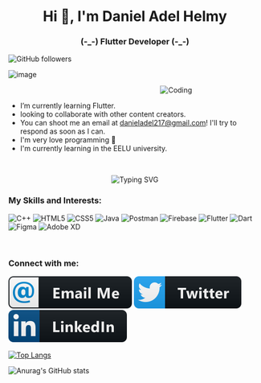 <h1>
 
</h1>
<!-- === START === -->
<!-- -->
<!-- -->
<!-- -->
<h1 align="center">Hi 👋, I'm Daniel Adel Helmy </h1>
<h3 align="center">(-_-) Flutter Developer (-_-) </h3>

![GitHub followers](https://img.shields.io/github/followers/DanielAdel-2107?label=Follow&style=social)


![image](https://github.com/DanielAdel-2107/ahmedradwan21/assets/168005559/1d5d9541-3626-4f5a-8c2e-be1811202cde)



<img align="right" alt="Coding" width="40%" src="https://miro.medium.com/max/680/0*7Q3yvSIv_t0ioJ-Z.gif"/>
<br>




-    I’m currently learning Flutter.
-    looking to collaborate with other content creators.
-    You can shoot me an email at danieladel217@gmail.com! I'll try to respond as soon as I can.
-    I'm very love programming 🖤
-    I'm currently learning in the EELU university.
<br>
<!-- -->
<p  align="center">
<img alt="Typing SVG" src="https://readme-typing-svg.herokuapp.com?color=%232E9FD0&vCenter=true&width=500&lines=Hello%2C+I+am+Daniel+Adel+Helmy.;I+have+experience+in+programming+languages;Like+C%2B%2B%2CJava%2CJavaScript%2CPython;But+the+most+important+of+which+is+Java+and+JS."/>
</p>
<!-- -->

 <!-- ![snake gif](https://github.com/tanyarajhans/Actions/blob/output/github-contribution-grid-snake.svg)-->
### My Skills and Interests:
![C++](https://img.shields.io/badge/C%2B%2B-00599C?style=for-the-badge&logo=c%2B%2B&logoColor=white)
![HTML5](https://img.shields.io/badge/HTML5-E34F26?style=for-the-badge&logo=html5&logoColor=white)
![CSS5](https://img.shields.io/badge/CSS5-E34F26?style=for-the-badge&logo=css5&logoColor=white)
![Java](https://img.shields.io/badge/Java-ED8B00?style=for-the-badge&logo=java&logoColor=white)
![Postman](https://img.shields.io/badge/Postman-FF6C37?style=for-the-badge&logo=postman&logoColor=white)
![Firebase](https://img.shields.io/badge/Firebase-FFCA28?style=for-the-badge&logo=firebase&logoColor=black)
![Flutter](https://img.shields.io/badge/Flutter-02569B?style=for-the-badge&logo=flutter&logoColor=white)
![Dart](https://img.shields.io/badge/Dart-0175C2?style=for-the-badge&logo=dart&logoColor=white)
![Figma](https://img.shields.io/badge/Figma-F24E1E?style=for-the-badge&logo=figma&logoColor=white)
![Adobe XD](https://img.shields.io/badge/Adobe_XD-FF61F6?style=for-the-badge&logo=adobe%20xd&logoColor=white)

  <br>


<!-- <br> -->
<!-- -->
<!-- Social media links -->
### Connect with me:
[![my email: anas.elgarhy.dev@gmail.com](https://raw.githubusercontent.com/MikeCodesDotNET/ColoredBadges/master/svg/social/email_me.svg "tara02664@gmail.com")](mailto:danieladel217@gmail.com)
[![Twitter handel: @anas_elgarhy](https://raw.githubusercontent.com/MikeCodesDotNET/ColoredBadges/master/svg/social/twitter.svg "@ahmedtarek22220")](https://twitter.com/DanielAdel38856)
[![My linkedin profile](https://raw.githubusercontent.com/MikeCodesDotNET/ColoredBadges/master/svg/social/linkedin.svg "@ahmed-tarek-radwan-a142a0230")](https://www.linkedin.com/in/daniel-adel-b6946b2a4/)

  
  
  [![Top Langs](https://github-readme-stats.vercel.app/api/top-langs/?username=DanielAdel-2107&Demo=true&bg_color=000000)](https://github.com/anuraghazra/github-readme-stats)

  
![Anurag's GitHub stats](https://github-readme-stats.vercel.app/api?username=DanielAdel-2107&show_icons=true&theme=merko)
<!-- <a href="https://wakatime.com/@0521852f-b5d6-4087-a26b-c364eb214a43"><img align="down" src="https://wakatime.com/badge/user/0521852f-b5d6-4087-a26b-c364eb214a43.svg" alt="Total time coded since May 19 2022" /></a> -->  
  
  



